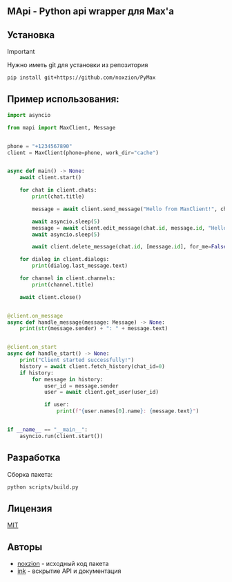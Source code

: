 ## MApi - Python api wrapper для Max'a

## Установка

> [!IMPORTANT]
> Нужно иметь git для установки из репозитория

```bash
pip install git+https://github.com/noxzion/PyMax
```

## Пример использования:

```python
import asyncio

from mapi import MaxClient, Message


phone = "+1234567890"
client = MaxClient(phone=phone, work_dir="cache")


async def main() -> None:
    await client.start()

    for chat in client.chats:
        print(chat.title)

        message = await client.send_message("Hello from MaxClient!", chat.id, notify=True)

        await asyncio.sleep(5)
        message = await client.edit_message(chat.id, message.id, "Hello from MaxClient! (edited)")
        await asyncio.sleep(5)

        await client.delete_message(chat.id, [message.id], for_me=False)

    for dialog in client.dialogs:
        print(dialog.last_message.text)

    for channel in client.channels:
        print(channel.title)

    await client.close()


@client.on_message
async def handle_message(message: Message) -> None:
    print(str(message.sender) + ": " + message.text)


@client.on_start
async def handle_start() -> None:
    print("Client started successfully!")
    history = await client.fetch_history(chat_id=0)
    if history:
        for message in history:
            user_id = message.sender
            user = await client.get_user(user_id)

            if user:
                print(f"{user.names[0].name}: {message.text}")


if __name__ == "__main__":
    asyncio.run(client.start())
```

## Разработка

Сборка пакета:

```bash
python scripts/build.py
```

## Лицензия

[MIT](LICENSE)

## Авторы

- [noxzion](https://github.com/noxzion) - исходный код пакета
- [ink](https://github.com/ink-developer) - вскрытие API и документация